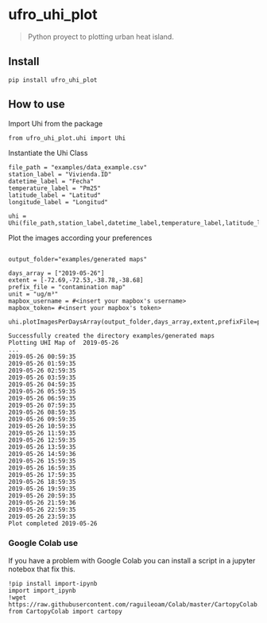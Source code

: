 # ufro_uhi_plot
> Python proyect to plotting urban heat island.


## Install

`pip install ufro_uhi_plot`

## How to use

Import Uhi from the package

```
from ufro_uhi_plot.uhi import Uhi
```

Instantiate the Uhi Class

```
file_path = "examples/data_example.csv"
station_label = "Vivienda.ID"
datetime_label = "Fecha"
temperature_label = "Pm25"
latitude_label = "Latitud"
longitude_label = "Longitud"

uhi = Uhi(file_path,station_label,datetime_label,temperature_label,latitude_label,longitude_label)
```

Plot the images according your preferences

```

output_folder="examples/generated maps"

days_array = ["2019-05-26"]
extent = [-72.69,-72.53,-38.78,-38.68]
prefix_file = "contamination map"
unit = "ug/m³"
mapbox_username = #<insert your mapbox's username>
mapbox_token= #<insert your mapbox's token>

uhi.plotImagesPerDaysArray(output_folder,days_array,extent,prefixFile=prefix_file,hasLimits=True,Z_UNIT=unit,mapbox_username=mapbox_username,mapbox_token=mapbox_token)
```

    Successfully created the directory examples/generated maps
    Plotting UHI Map of  2019-05-26
    ...
    2019-05-26 00:59:35
    2019-05-26 01:59:35
    2019-05-26 02:59:35
    2019-05-26 03:59:35
    2019-05-26 04:59:35
    2019-05-26 05:59:35
    2019-05-26 06:59:35
    2019-05-26 07:59:35
    2019-05-26 08:59:35
    2019-05-26 09:59:35
    2019-05-26 10:59:35
    2019-05-26 11:59:35
    2019-05-26 12:59:35
    2019-05-26 13:59:35
    2019-05-26 14:59:36
    2019-05-26 15:59:35
    2019-05-26 16:59:35
    2019-05-26 17:59:35
    2019-05-26 18:59:35
    2019-05-26 19:59:35
    2019-05-26 20:59:35
    2019-05-26 21:59:36
    2019-05-26 22:59:35
    2019-05-26 23:59:35
    Plot completed 2019-05-26


### Google Colab use

If you have a problem with Google Colab you can install a script in a jupyter notebox that fix this.

```
!pip install import-ipynb
import import_ipynb
!wget https://raw.githubusercontent.com/raguileoam/Colab/master/CartopyColab.ipynb
from CartopyColab import cartopy
```
